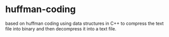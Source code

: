 # huffman-coding
based on huffman coding using data structures in C++ to compress the text file into binary and then decompress it into a text file.
